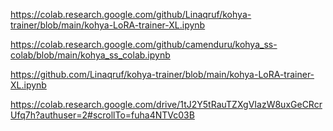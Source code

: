 https://colab.research.google.com/github/Linaqruf/kohya-trainer/blob/main/kohya-LoRA-trainer-XL.ipynb

https://colab.research.google.com/github/camenduru/kohya_ss-colab/blob/main/kohya_ss_colab.ipynb

https://github.com/Linaqruf/kohya-trainer/blob/main/kohya-LoRA-trainer-XL.ipynb

https://colab.research.google.com/drive/1tJ2Y5tRauTZXgVIazW8uxGeCRcrUfq7h?authuser=2#scrollTo=fuha4NTVc03B